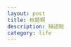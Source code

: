 ```yaml
---
layout: post
title: 标题啊
description: 描述啦
category: life
---
```






[Dong David]: http://www.DongDavid.com  "Dong David"

